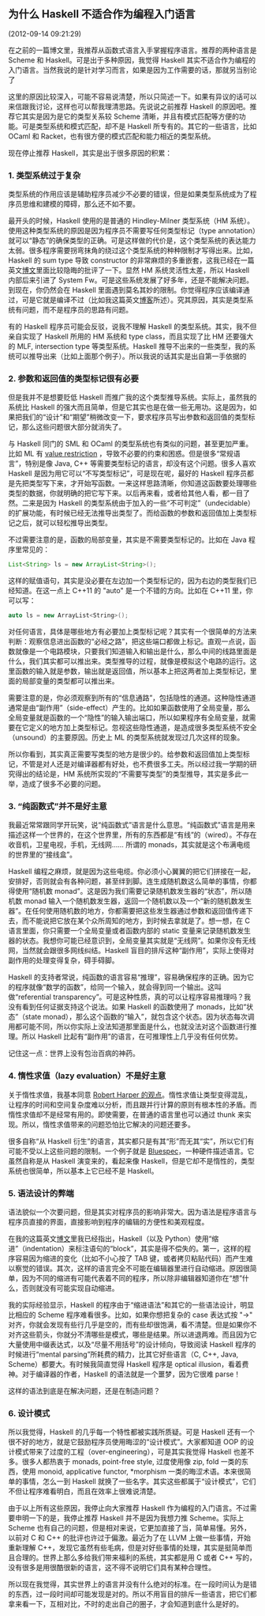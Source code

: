 为什么 Haskell 不适合作为编程入门语言
------

(2012-09-14 09:21:29)

在之前的一篇博文里，我推荐从函数式语言入手掌握程序语言。推荐的两种语言是 Scheme 和 Haskell。可是出于多种原因，我觉得 Haskell 其实不适合作为编程的入门语言。当然我说的是针对学习而言，如果是因为工作需要的话，那就另当别论了 

这里的原因比较深入，可能不容易说清楚，所以只简述一下。如果有异议的话可以来信跟我讨论，这样也可以帮我理清思路。先说说之前推荐 Haskell 的原因吧。推荐它其实是因为是它的类型关系较 Scheme 清晰，并且有模式匹配等方便的功能。可是类型系统和模式匹配，却不是 Haskell 所专有的。其它的一些语言，比如 OCaml 和 Racket，也有很方便的模式匹配和能力相近的类型系统。

现在停止推荐 Haskell，其实是出于很多原因的积累：


### 1. 类型系统过于复杂

类型系统的作用应该是辅助程序员减少不必要的错误，但是如果类型系统成为了程序员思维和建模的障碍，那么还不如不要。

最开头的时候，Haskell 使用的是普通的 Hindley-Milner 类型系统（HM 系统）。使用这种类型系统的原因是因为程序员不需要写任何类型标记（type annotation）就可以“静态”的确保类型的正确。可是这样做的代价是，这个类型系统的表达能力太弱。很多程序需要拐弯抹角的绕过这个类型系统的种种限制才写得出来。比如，Haskell 的 sum type 导致 constructor 的非常麻烦的多重嵌套，这我已经在一篇英文[博文][blog1]里面比较隐晦的批评了一下。显然 HM 系统灵活性太差，所以 Haskell 内部后来引进了 System Fw。可是这些系统发展了好多年，还是不能解决问题。到现在，你仍然会在 Haskell 里面遇到莫名其妙的限制。你觉得程序应该编译通过，可是它就是编译不过（比如我这篇英文[博客][blog2]所述）。究其原因，其实是类型系统有问题，而不是程序员的思路有问题。

[blog1]: http://yinwang0.wordpress.com/2011/08/28/sum
[blog2]: http://yinwang0.wordpress.com/2012/03/05/ghc-type

有的 Haskell 程序员可能会反驳，说我不理解 Haskell 的类型系统。其实，我不但亲自实现了 Haskell 所用的 HM 系统和 type class，而且实现了比 HM 还要强大的 MLF, intersection type 等类型系统。Haskell 推导不出来的一些类型，我的系统可以推导出来（比如上面那个例子）。所以我说的话其实是出自第一手依据的 


### 2. 参数和返回值的类型标记很有必要

但是我并不是想要贬低 Haskell 而推广我的这个类型推导系统。实际上，虽然我的系统比 Haskell 的强大而且简单，但是它其实也是在做一些无用功。这是因为，如果把我们的“设计”和“期望”稍微改变一下，要求程序员写出参数和返回值的类型标记，那么这些问题很大部分就消失了。

与 Haskell 同门的 SML 和 OCaml 的类型系统也有类似的问题，甚至更加严重。比如 ML 有 [value restriction][value] ，导致不必要的约束和困惑。但是很多“常规语言”，特别是像 Java, C++ 等需要类型标记的语言，却没有这个问题。很多人喜欢 Haskell 是因为用它可以“不写类型标记”，可是现在呢，最好的 Haskell 程序员都是先把类型写下来，才开始写函数。一来这样思路清晰，你知道这函数要处理哪些类型的数据，你就明确的把它写下来。以后再来看，或者给其他人看，都一目了然。二来是因为 Haskell 的类型系统由于加入的一些“不可判定”（undecidable）的扩展功能，有时候已经无法推导出类型了。而给函数的参数和返回值加上类型标记之后，就可以轻松推导出类型。

[value]: http://cs.au.dk/~hosc/local/LaSC-8-4-pp343-355.pdf

不过需要注意的是，函数的局部变量，其实是不需要类型标记的。比如在 Java 程序里常见的：

```java
List<String> ls = new ArrayList<String>();
```

这样的赋值语句，其实是没必要在左边加一个类型标记的，因为右边的类型我们已经知道。在这一点上 C++11 的 "auto" 是一个不错的方向。比如在 C++11 里，你可以写：

```c++
auto ls = new ArrayList<String>();
```

对任何语言，具体是哪些地方有必要加上类型标记呢？其实有一个很简单的方法来判断：观察信息进出函数的“必经之路”，把这些端口都做上标记。直观一点说，函数就像是一个电路模块，只要我们知道输入和输出是什么，那么中间的线路里面是什么，我们其实都可以推出来。类型推导的过程，就像是模拟这个电路的运行。这里函数的输入就是参数，输出就是返回值，所以基本上把这两者加上类型标记，里面的局部变量的类型都可以推出来。

需要注意的是，你必须观察到所有的“信息通路”，包括隐性的通道。这种隐性通道通常是由“副作用”（side-effect）产生的。比如如果函数使用了全局变量，那么全局变量就是函数的一个“隐性”的输入输出端口，所以如果程序有全局变量，就需要在它定义的地方加上类型标记。忽视这些隐性通道，是造成很多类型系统不安全（unsound）的主要原因。历史上 ML 的类型系统就发现过几次这样的现象。

所以你看到，其实真正需要写类型的地方是很少的。给参数和返回值加上类型标记，不管是对人还是对编译器都有好处，也不费很多工夫。所以经过我一学期的研究得出的结论是，HM 系统所实现的“不需要写类型”的类型推导，其实是多此一举，造成了很多不必要的问题。


### 3. “纯函数式”并不是好主意

我最近常常跟同学开玩笑，说“纯函数式”语言是什么意思。“纯函数式”语言是用来描述这样一个世界的，在这个世界里，所有的东西都是“有线”的（wired）。不存在收音机，卫星电视，手机，无线网…… 所谓的 monads，其实就是这个布满电缆的世界里的“接线盒”。

Haskell 编程之麻烦，就是因为这些电缆。你必须小心翼翼的把它们拼接在一起，安排好，否则就会有各种问题，甚至绊到脚。连生成随机数这么简单的事情，你都得使用“随机数 monad”。这是因为我们需要记录随机数发生器的“状态”，所以随机数 monad 输入一个随机数发生器，返回一个随机数以及一个“新的随机数发生器”。在任何使用随机数的地方，你都需要把这些发生器通过参数和返回值传递下去，而不能说把它放在某个众所周知的地方，到时候去拿就是了。想一想，在 C 语言里面，你只需要一个全局变量或者函数内部的 static 变量来记录随机数发生器的状态。我想你可能已经意识到，全局变量其实就是“无线网”。如果你没有无线网，当然就会跟很多网线纠结。Haskell 盲目的排斥这种“副作用”，实际上使得对副作用的处理变得复杂，碍手碍脚。

Haskell 的支持者常说，纯函数的语言容易“推理”，容易确保程序的正确。因为它的程序就像“数学的函数”，给同一个输入，就会得到同一个输出。这叫做“referential transparency”。可是这种性质，真的可以让程序容易推理吗？我没有看到任何证据支持这个说法。如果 Haskell 的函数使用了 monads，比如“状态”（state monad），那么这个函数的“输入”，就包含这个状态。因为状态每次调用都可能不同，所以你实际上没法知道那里面是什么，也就没法对这个函数进行推理。所以 Haskell 比起有“副作用”的语言，在可推理性上几乎没有任何优势。

记住这一点：世界上没有包治百病的神药。


### 4. 惰性求值（lazy evaluation）不是好主意

关于惰性求值，我基本同意 [Robert Harper 的观点][opinion]。惰性求值让类型变得混乱，让程序的时间和空间复杂度难以分析，而且跟并行计算的原则有根本性的矛盾。而惰性求值却不是经常有用的。即使需要，在普通的语言里也可以通过 thunk 来实现。所以，惰性求值带来的问题恐怕比它解决的问题还要多。

[opinion]: http://existentialtype.wordpress.com/2011/04/24/the-real-point-of-laziness

很多自称“从 Haskell 衍生”的语言，其实都只是有其“形”而无其“实”，所以它们有可能不受以上这些问题的限制。一个例子就是 [Bluespec][bluespec]，一种硬件描述语言。它虽然自称是从 Haskell 演变来的，看起来像 Haskell，但是它却不是惰性的，类型系统也很简单，所以基本上它已经不是 Haskell。

[bluespec]: http://www.bluespec.com/

### 5. 语法设计的弊端

语法貌似一个次要问题，但是其实对程序员的影响非常大。因为语法是程序语言与程序员直接的界面，直接影响到程序的编辑的方便性和美观程度。

在我的这篇英文[博文][blog3]里我已经指出，Haskell（以及 Python）使用“缩进”（indentation）来标注语句的“block”，其实是得不偿失的。第一，这样的程序容易因为缩进的变化（比如不小心按了 TAB 键，或者拷贝粘贴代码）而产生难以察觉的错误。其次，这样的语言完全不可能在编辑器里进行自动缩进。原因很简单，因为不同的缩进有可能代表着不同的程序，所以除非编辑器知道你在“想”什么，否则就没有可能实现自动缩进。

[blog3]: http://yinwang0.wordpress.com/2011/05/08/layout

我的实际经验显示，Haskell 的程序由于“缩进语法”和其它的一些语法设计，明显比相应的 Scheme 程序难看很多。比如，如果你想把复杂的 case 表达式按 "->" 对齐，你就会发现有些行几乎是空的，而有些却很饱满，看不清楚。但是如果你不对齐这些箭头，你就分不清哪些是模式，哪些是结果。所以进退两难。而且因为它大量使用中缀表达式，以及“尽量不用括号”的设计倾向，导致阅读 Haskell 程序的时候进行“mental parsing”所耗费的精力，比其它好些语言（C, C++, Java, Scheme）都要大。有时候我简直觉得 Haskell 程序是 optical illusion，看着费神。对于编译器的作者，Haskell 的语法就是一个噩梦，因为它很难 parse！

这样的语法到底是在解决问题，还是在制造问题？


### 6. 设计模式

所以我觉得，Haskell 的几乎每一个特性都被实践所质疑。可是 Haskell 还有一个很不好的地方，就是它鼓励程序员使用晦涩的“设计模式”。大家都知道 OOP 的设计模式带来了过度的工程（over-engineering），可是其实我觉得 Haskell 也差不多。很多人都热衷于 monads, point-free style, 过度使用像 zip, fold 一类的东西，使用 monoid, applicative functor, *morphism 一类的晦涩术语。本来很简单的事情，怎么一到 Haskell 就换了一些名字。其实这些都属于“设计模式”，它们不但让程序难看明白，而且在效率上很难说清楚。

由于以上所有这些原因，我停止向大家推荐 Haskell 作为编程的入门语言。不过需要申明一下的是，我停止推荐 Haskell 并不是因为我想力推 Scheme。实际上 Scheme 也有自己的问题，但是相对来说，它更加直接了当，简单易懂。另外，以前对 C 和 C++ 的批评也许过于偏激。最近为了在 LLVM 上做一些事情，开始重新理解 C++，发现它虽然有些毛病，但是对好些事情的处理，其实是挺简单而且合理的。世界上那么多给我们带来福利的系统，其实都是用 C 或者 C++ 写的，没有很多是用很酷很新的语言，这不得不说明它们具有某种合理性。

所以现在我觉得，其实世界上的语言并没有什么绝对的标准。在一段时间认为是错的东西，过一段时间却可能发现是对的。所以不用盲目的排斥一些语言，把它们都拿来看一下，互相对比，不时的走出自己的圈子，才会知道到底什么是好的。